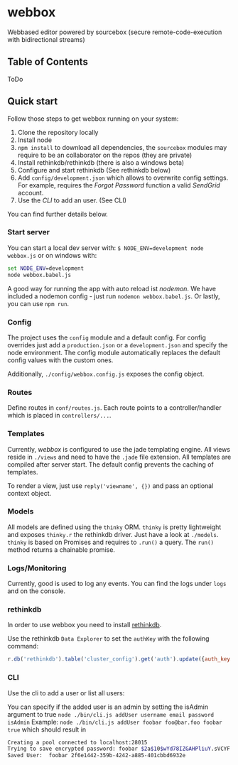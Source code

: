# webbox
Webbased editor powered by sourcebox (secure remote-code-execution with bidirectional streams)

## Table of Contents
ToDo

## Quick start
Follow those steps to get webbox running on your system:
1. Clone the repository locally
2. Install node
3. `npm install`  to download all dependencies, the `sourcebox` modules may require to be an collaborator on the repos (they are private)
4. Install  rethinkdb/rethinkdb (there is also a windows beta)
5. Configure and start rethinkdb (See rethinkdb below)
6. Add `config/development.json` which allows to overwrite config settings. For example, requires the *Forgot Password* function a valid *SendGrid* account.
7. Use the *CLI*  to add an user. (See CLI)

You can find further details below.

### Start server
You can start a local dev server with: `$ NODE_ENV=development node webbox.js` or on windows with:
```cmd
set NODE_ENV=development
node webbox.babel.js
```
A good way for running the app with auto reload ist *nodemon*. We have included a nodemon config - just run `nodemon webbox.babel.js`.
Or lastly, you can use `npm run`.


### Config
The project uses the `config` module and a default config. For config overrides just add a `production.json` or a `development.json` and specify
the node environment. The config module automatically replaces the default config values with the custom ones.

Additionally, `./config/webbox.config.js` exposes the config object.

### Routes
Define routes in `conf/routes.js`. Each route points to a controller/handler which is placed
in `controllers/...`.

### Templates
Currently, *webbox* is configured to use the jade templating engine. All views reside in `./views` and need to have
the `.jade` file extension. All templates are compiled after server start. The default config prevents
the caching of templates.

To render a view, just use `reply('viewname', {})` and pass an optional context object.

### Models
All models are defined using the `thinky` ORM. `thinky` is pretty lightweight and exposes
`thinky.r` the rethinkdb driver. Just have a look at `./models`. `thinky` is based on Promises
and requires to `.run()` a query. The `run()` method returns a chainable promise.

### Logs/Monitoring
Currently, good is used to log any events. You can find the logs under `logs` and on the console.


### rethinkdb
In order to use webbox you need to install [rethinkdb](https://www.rethinkdb.com/).

Use the rethinkdb `Data Explorer` to set the `authKey` with the following command:
```javascript
r.db('rethinkdb').table('cluster_config').get('auth').update({auth_key: 'newkey'})
```

### CLI
Use the cli to add a user or list all users:

You can specify if the added user is an admin by setting the isAdmin argument to true
`node ./bin/cli.js addUser username email password isAdmin`
Example: `node ./bin/cli.js addUser foobar foo@bar.foo foobar true` which should result in
```bash
Creating a pool connected to localhost:28015
Trying to save encrypted password: foobar $2a$10$wYd78IZGAHPliuY.sVCYF.3GgwOq/6x4YSJckB4hdRW/2pF5vaqZ2
Saved User:  foobar 2f6e1442-359b-4242-a885-401cbbd6932e
```
